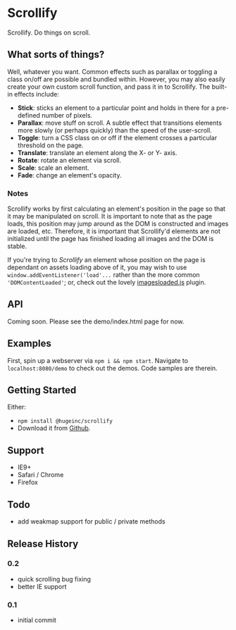 # Scrollify

Scrollify. Do things on scroll.

## What sorts of things?

Well, whatever you want. Common effects such as parallax or toggling a class on/off are possible and bundled within. However, you may also easily create your own custom scroll function, and pass it in to Scrollify. The built-in effects include:

- **Stick**: sticks an element to a particular point and holds in there for a pre-defined number of pixels.
- **Parallax**: move stuff on scroll. A subtle effect that transitions elements more slowly (or perhaps quickly) than the speed of the user-scroll.
- **Toggle**: turn a CSS class on or off if the element crosses a particular threshold on the page.
- **Translate**: translate an element along the X- or Y- axis.
- **Rotate**: rotate an element via scroll.
- **Scale**: scale an element.
- **Fade**: change an element's opacity.


### Notes
Scrollify works by first calculating an element's position in the page so that it may be manipulated on scroll. It is important to note that as the page loads, this position may jump around as the DOM is constructed and images are loaded, etc.  Therefore, it is important that Scrollify'd elements are not initialized until the page has finished loading all images and the DOM is stable.

If you're trying to _Scrollify_ an element whose position on the page is dependant on assets loading above of it, you may wish to use ```window.addEventListener('load'...``` rather than the more common ```'DOMContentLoaded'```; or, check out the lovely [imagesloaded.js](https://github.com/desandro/imagesloaded) plugin.

## API
Coming soon. Please see the demo/index.html page for now.

## Examples

First, spin up a webserver via ```npm i && npm start```. Navigate to ```localhost:8080/demo``` to check out the demos. Code samples are therein.

## Getting Started

Either:
* ```npm install @hugeinc/scrollify```
* Download it from [Github](https://github.com/apathetic/scrollify).

## Support
* IE9+
* Safari / Chrome
* Firefox

## Todo
* add weakmap support for public / private methods

## Release History

### 0.2
* quick scrolling bug fixing
* better IE support

### 0.1
* initial commit
